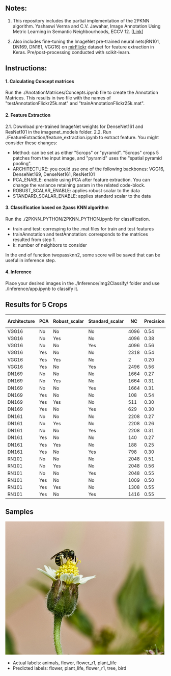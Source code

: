 ## Notes:

1. This repository includes the partial implementation of the 2PKNN algorithm.
Yashaswi Verma and C.V. Jawahar, Image Annotation Using Metric Learning in Semantic Neighbourhoods, ECCV 12. [[Link](https://link.springer.com/chapter/10.1007/978-3-642-33712-3_60)]

2. Also includes fine-tuning the ImageNet pre-trained neural nets(RN101, DN169, DN161, VGG16) on [mirFlickr](https://press.liacs.nl/mirflickr/) dataset for feature extraction in Keras. Pre/post-processing conducted with scikit-learn.

## Instructions:

#### 1. Calculating Concept matrices
Run the ./AnotationMatrices/Concepts.ipynb file to create the Annotation Matrices. This results in two file with the 
names of "testAnnotationFlickr25k.mat" and "trainAnnotationFlickr25k.mat".

#### 2. Feature Extraction
2.1. Download pre-trained ImageNet weights for DenseNet161 and ResNet101 in the imagenet_models folder.
2.2. Run ./FeatureExtraction/feature_extraction.ipynb to extract feature. You might consider these changes:
* Method: can be set as either "5crops" or "pyramid". "5crops" crops 5 patches from the input image, and "pyramid" uses the "spatial pyramid pooling".
* ARCHITECTURE: you could use one of the following backbones: VGG16, DenseNet169, DenseNet161, ResNet101
* PCA_ENABLE: enable using PCA after feature extraction. You can change the variance retaining param in the related code-block.
* ROBUST_SCALAR_ENABLE: applies robust scalar to the data
* STANDARD_SCALAR_ENABLE: applies standard scalar to the data

#### 3. Classification based on 2pass KNN algorithm

Run the ./2PKNN_PYTHON/2PKNN_PYTHON.ipynb for classification.
* train and test: corresping to the .mat files for train and test features
* trainAnnotation and testAnnotation: corresponds to the matrices resulted from step 1.
* k: number of neighbors to consider

In the end of function twopassknn2, some score will be saved that can be useful in inference step.

#### 4. Inference

Place your desired images in the ./Inference/Img2Classify/ folder and use ./Inference/app.ipynb to classify it.

## Results for 5 Crops
| Architecture  | PCA | Robust_scalar | Standard_scalar | NC | Precision | Recall | F1 score | N+
| ----- | ------- | ----- | ------- | ----- | ------- | ----- | ------- | ----- |
| VGG16  | No  | No | No| 4096 | 0.54 | 0.46| 0.49 | 38 |
| VGG16  | No  | Yes | No| 4096 | 0.38 | 0.33| 0.35 | 37 |
| VGG16  | No  | No | Yes| 4096 | 0.56 | 0.44| 0.49 | 38 |
| VGG16  | Yes  | No | No| 2318 | 0.54 | 0.46| 0.50 | 38 |
| VGG16  | Yes | Yes | No| 2 | 0.20 | 0.20| 0.20 | 37 |
| VGG16  | Yes | No | Yes| 2496 | 0.56 | 0.44| 0.49 | 38 |
| DN169  | No  | No | No| 1664 | 0.27 | 0.26| 0.26 | 38 |
| DN169  | No  | Yes | No| 1664 | 0.31 | 0.25| 0.28 | 38 |
| DN169  | No  | No | Yes| 1664 | 0.31 | 0.26| 0.29 | 38 |
| DN169  | Yes  | No | No| 108 | 0.54 | 0.46| 0.50 | 38 |
| DN169  | Yes | Yes | No| 511 | 0.30 | 0.26| 0.28 | 38 |
| DN169  | Yes | No | Yes| 629 | 0.30 | 0.27| 0.29 | 38 |
| DN161  | No  | No | No| 2208 | 0.27 | 0.25| 0.26 | 38 |
| DN161  | No  | Yes | No| 2208 | 0.26 | 0.22| 0.24 | 38 |
| DN161  | No  | No | Yes| 2208 | 0.31 | 0.26| 0.28 | 38 |
| DN161  | Yes  | No | No| 140 | 0.27 | 0.25| 0.26 | 38 |
| DN161  | Yes | Yes | No| 188 | 0.25 | 0.23| 0.24 | 38 |
| DN161  | Yes | No | Yes| 798 | 0.30 | 0.26| 0.28 | 38 |
| RN101  | No  | No | No| 2048 | 0.51 | 0.39| 0.44 | 38 |
| RN101  | No  | Yes | No| 2048 | 0.56 | 0.39| 0.46 | 38 |
| RN101  | No  | No | Yes| 2048 | 0.55 | 0.39| 0.46 | 38 |
| RN101  | Yes  | No | No| 1009 | 0.50 | 0.39| 0.44 | 38 |
| RN101  | Yes | Yes | No| 1308 | 0.55 | 0.40| 0.46 | 38 |
| RN101  | Yes | No | Yes| 1416 | 0.55 | 0.39| 0.46 | 38 |

## Samples
![This is an image](./Inference/Img2Classify/im28.jpg)

* Actual labels: animals, flower, flower\_r1, plant_life
* Predicted labels: flower, plant\_life, flower_r1, tree, bird
